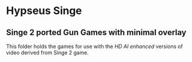 # Hypseus Singe


## Singe 2 ported Gun Games with minimal overlay

This folder holds the games for use with the _HD AI enhanced_ versions of video derived from Singe 2 game.
